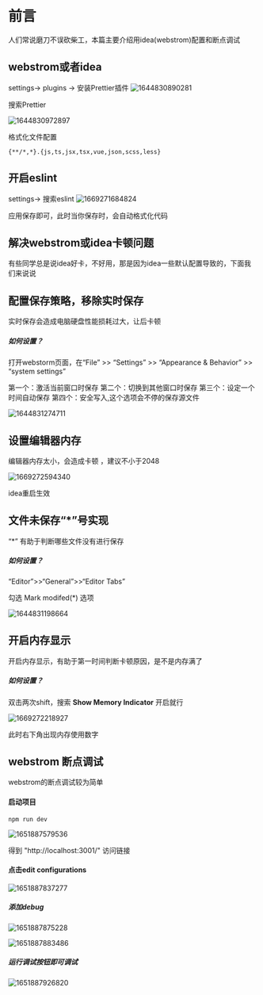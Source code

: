 # 前言

人们常说磨刀不误砍柴工，本篇主要介绍用idea(webstrom)配置和断点调试



## webstrom或者idea

settings-> plugins -> 安装Prettier插件
![1644830890281](https://github.jzfai.top/file/vap-assets/1644830890281.png)

搜索Prettier

![1644830972897](https://github.jzfai.top/file/vap-assets/1644830972897.png)

格式化文件配置

```text
{**/*,*}.{js,ts,jsx,tsx,vue,json,scss,less}
```



## 开启eslint

settings-> 搜索eslint
![1669271684824](https://github.jzfai.top/file/vap-assets/1669271684824.png)

应用保存即可，此时当你保存时，会自动格式化代码



## 解决webstrom或idea卡顿问题

有些同学总是说idea好卡，不好用，那是因为idea一些默认配置导致的，下面我们来说说



## 配置保存策略，移除实时保存

实时保存会造成电脑硬盘性能损耗过大，让后卡顿

##### 如何设置？

打开webstorm页面，在“File” >> “Settings” >> “Appearance & Behavior” >> “system settings”

第一个：激活当前窗口时保存
第二个：切换到其他窗口时保存
第三个：设定一个时间自动保存
第四个：安全写入,这个选项会不停的保存源文件


![1644831274711](https://github.jzfai.top/file/vap-assets/1644831274711.png)



## 设置编辑器内存

编辑器内存太小，会造成卡顿 ，建议不小于2048

![1669272594340](https://github.jzfai.top/file/vap-assets/1669272594340.png)

idea重启生效



## 文件未保存“*”号实现

“*” 有助于判断哪些文件没有进行保存



##### 如何设置？

“Editor”>>“General”>>“Editor Tabs”

勾选 Mark modifed(*) 选项

![1644831198664](https://github.jzfai.top/file/vap-assets/1644831198664.png)



## 开启内存显示

开启内存显示，有助于第一时间判断卡顿原因，是不是内存满了



##### 如何设置？

双击两次shift，搜索 **Show Memory Indicator**  开启就行

![1669272218927](https://github.jzfai.top/file/vap-assets/1669272218927.png)

此时右下角出现内存使用数字



## webstrom 断点调试

webstrom的断点调试较为简单

#### 启动项目

```
npm run dev 
```

![1651887579536](https://github.jzfai.top/file/vap-assets/1651887579536.png)

得到 "http://localhost:3001/" 访问链接

#### 点击edit configurations

![1651887837277](https://github.jzfai.top/file/vap-assets/1651887837277.png)

##### 添加debug

![1651887875228](https://github.jzfai.top/file/vap-assets/1651887875228.png)

![1651887883486](https://github.jzfai.top/file/vap-assets/1651887883486.png)

##### 运行调试按钮即可调试

![1651887926820](https://github.jzfai.top/file/vap-assets/1651887926820.png)

